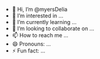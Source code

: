 - 👋 Hi, I’m @myersDelia
- 👀 I’m interested in ...
- 🌱 I’m currently learning ...
- 💞️ I’m looking to collaborate on ...
- 📫 How to reach me ...
- 😄 Pronouns: ...
- ⚡ Fun fact: ...

<!---
myersDelia/myersDelia is a ✨ special ✨ repository because its `README.md` (this file) appears on your GitHub profile.
You can click the Preview link to take a look at your changes.
--->
